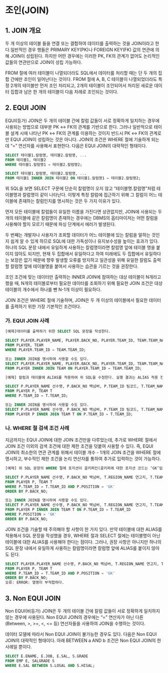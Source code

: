 # 조인(JOIN)



## 1. JOIN 개요

두 개 이상의 테이블 들을 연결 또는 결합하여 데이터를 출력하는 것을 JOIN이라고 한다.일반적인 경우 행들은 PRIMARY KEY(PK)나 FOREIGN KEY(FK) 값의 연관에 의해 JOIN이 성립된다. 하지만 어떤 경우에는 이러한 PK, FK의 관계가 없어도 논리적인 값들의 연관만으로 JOIN이 성립 가능하다. 

FROM 절에 여러 테이블이 나열되더라도 SQL에서 데이터를 처리할 때는 단 두 개의 집합 간에만 조인이 일어난다는 것이다. FROM 절에 A, B, C 테이블이 나열되었더라도 특정 2개의 테이블만 먼저 조인 처리되고, 2개의 테이블이 조인되어서 처리된 새로운 데이터 집합과 남은 한 개의 테이블이 다음 차례로 조인되는 것이다. 



## 2. EQUI JOIN

EQUI(등가) JOIN은 두 개의 테이블 간에 칼럼 값들이 서로 정확하게 일치하는 경우에 사용되는 방법으로 대부분 PK ↔ FK의 관계를 기반으로 한다. 그러나 일반적으로 테이블 설계 시에 나타난 PK ↔ FK의 관계를 이용하는 것이지 반드시 PK ↔ FK의 관계로만 EQUI JOIN이 성립하는 것은 아니다. JOIN의 조건은 WHERE 절에 기술하게 되는데 “=” 연산자를 사용해서 표현한다. 다음은 EQUI JOIN의 대략적인 형태이다.



```sql
SELECT 테이블1.칼럼명, 테이블2.칼럼명, ... 
FROM 테이블1, 테이블2 
WHERE 테이블1.칼럼명1 = 테이블2.칼럼명2;

SELECT 테이블1.칼럼명, 테이블2.칼럼명, ... 
FROM 테이블1 INNER JOIN 테이블2 ON 테이블1.칼럼명1 = 테이블2.칼럼명2;
```

위 SQL을 보면 SELECT 구문에 단순히 칼럼명이 오지 않고 “테이블명.칼럼명”처럼 테이블명과 칼럼명이 같이 나타난다. 이렇게 특정 칼럼에 접근하기 위해 그 칼럼이 어느 테이블에 존재하는 칼럼인지를 명시하는 것은 두 가지 이유가 있다. 

먼저 모든 테이블에 칼럼들이 유일한 이름을 가진다면 상관없지만, JOIN에 사용되는 두 개의 테이블에 같은 칼럼명이 존재하는 경우에는 DBMS의 옵티마이저는 어떤 칼럼을 사용해야 할지 모르기 때문에 파싱 단계에서 에러가 발생된다. 

두 번째는 개발자나 사용자가 조회할 데이터가 어느 테이블에 있는 칼럼을 말하는 것인지 쉽게 알 수 있게 하므로 SQL에 대한 가독성이나 유지보수성을 높이는 효과가 있다. 하나의 SQL 문장 내에서 유일하게 사용하는 칼럼명이라면 칼럼명 앞에 테이블 명을 붙이지 않아도 되지만, 현재 두 집합에서 유일하다고 하여 미래에도 두 집합에서 유일하다는 보장은 없기 때문에 향후 발생할 오류를 방지하고 일관성을 위해 유일한 칼럼도 출력할 칼럼명 앞에 테이블명을 붙여서 사용하는 습관을 기르는 것을 권장한다. 

조인 조건에 맞는 데이터만 출력하는 INNER JOIN에 참여하는 대상 테이블이 N개라고 했을 때, N개의 테이블로부터 필요한 데이터를 조회하기 위해 필요한 JOIN 조건은 대상 테이블의 개수에서 하나를 뺀 N-1개 이상이 필요하다. 

JOIN 조건은 WHERE 절에 기술하며, JOIN은 두 개 이상의 테이블에서 필요한 데이터를 출력하기 위한 가장 기본적인 조건이다. 



### 가. EQUI JOIN 사례

```sql
[예제]데이터를 출력하기 위한 SELECT SQL 문장을 작성한다.

SELECT PLAYER.PLAYER_NAME, PLAYER.BACK_NO, PLAYER.TEAM_ID, TEAM.TEAM_NAME, TEAM.REGION_NAME 
FROM PLAYER, TEAM 
WHERE PLAYER.TEAM_ID = TEAM.TEAM_ID; 

또는 INNER JOIN을 명시하여 사용할 수도 있다. 
SELECT PLAYER.PLAYER_NAME, PLAYER.BACK_NO, PLAYER.TEAM_ID, TEAM.TEAM_NAME, TEAM.REGION_NAME 
FROM PLAYER INNER JOIN TEAM ON PLAYER.TEAM_ID = TEAM.TEAM_ID;
```



```sql
[예제] 칼럼과 테이블에 ALIAS를 적용하여 위 SQL을 수정한다. 실행 결과는 ALIAS 적용 전과 같음을 확인 할 수 있다.

SELECT P.PLAYER_NAME 선수명, P.BACK_NO 백넘버, P.TEAM_ID 팀코드, T.TEAM_NAME 팀명, T.REGION_NAME 연고지 
FROM PLAYER P, TEAM T 
WHERE P.TEAM_ID = T.TEAM_ID; 

또는 INNER JOIN을 명시하여 사용할 수도 있다. 
SELECT P.PLAYER_NAME 선수명, P.BACK_NO 백넘버, P.TEAM_ID 팀코드, T.TEAM_NAME 팀명, T.REGION_NAME 연고지 
FROM PLAYER P INNER JOIN TEAM T ON P.TEAM_ID = T.TEAM_ID;
```



### 나. WHERE 절 검색 조건 사례

지금까지는 EQUI JOIN에 대한 JOIN 조건만을 다루었는데, 추가로 WHERE 절에서 JOIN 조건 이외의 검색 조건에 대한 제한 조건을 덧붙여 사용할 수 있다. 즉, EQUI JOIN의 최소한의 연관 관계를 위해서 테이블 개수 - 1개의 JOIN 조건을 WHERE 절에 명시하고, 부수적인 제한 조건을 논리 연산자를 통하여 추가로 입력하는 것이 가능하다.

```sql
[예제] 위 SQL 문장의 WHERE 절에 포지션이 골키퍼인(골키퍼에 대한 포지션 코드는 ‘GK’임) 선수들에 대한 데이터만을 백넘버 순으로 출력하는 SQL문을 만들어 본다.

SELECT P.PLAYER_NAME 선수명, P.BACK_NO 백넘버, T.REGION_NAME 연고지, T.TEAM_NAME 팀명 
FROM PLAYER P, TEAM T 
WHERE P.TEAM_ID = T.TEAM_ID AND P.POSITION = 'GK' 
ORDER BY P.BACK_NO; 

또는 INNER JOIN을 명시하여 사용할 수도 있다. 
SELECT P.PLAYER_NAME 선수명, P.BACK_NO 백넘버, T.REGION_NAME 연고지, T.TEAM_NAME 팀명 
FROM PLAYER P INNER JOIN TEAM T ON P.TEAM_ID = T.TEAM_ID 
WHERE P.POSITION = 'GK' 
ORDER BY P.BACK_NO;
```



JOIN 조건을 기술할 때 주의해야 할 사항이 한 가지 있다. 만약 테이블에 대한 ALIAS를 적용해서 SQL 문장을 작성했을 경우, WHERE 절과 SELECT 절에는 테이블명이 아닌 테이블에 대한 ALIAS를 사용해야 한다는 점이다. 그러나, 권장 사항은 아니지만 하나의 SQL 문장 내에서 유일하게 사용하는 칼럼명이라면 칼럼명 앞에 ALIAS를 붙이지 않아도 된다.

```sql
SELECT PLAYER.PLAYER_NAME 선수명, P.BACK_NO 백넘버, T.REGION_NAME 연고지, T.TEAM_NAME 팀명 
FROM PLAYER P, TEAM T 
WHERE P.TEAM_ID = T.TEAM_ID AND P.POSITION = 'GK' 
ORDER BY P.BACK_NO; 
오류: ERROR: 열명이 부적합하다.
```



## 3. Non EQUI JOIN

Non EQUI(비등가) JOIN은 두 개의 테이블 간에 칼럼 값들이 서로 정확하게 일치하지 않는 경우에 사용된다. Non EQUI JOIN의 경우에는 “=” 연산자가 아닌 다른(Between, >, >=, <, <= 등) 연산자들을 사용하여 JOIN을 수행하는 것이다. 

데이터 모델에 따라서 Non EQUI JOIN이 불가능한 경우도 있다. 다음은 Non EQUI JOIN의 대략적인 형태이다. 아래 BETWEEN a AND b 조건은 Non EQUI JOIN의 한 사례일 뿐이다.

```sql
SELECT E.ENAME, E.JOB, E.SAL, S.GRADE 
FROM EMP E, SALGRADE S 
WHERE E.SAL BETWEEN S.LOSAL AND S.HISAL;
```

